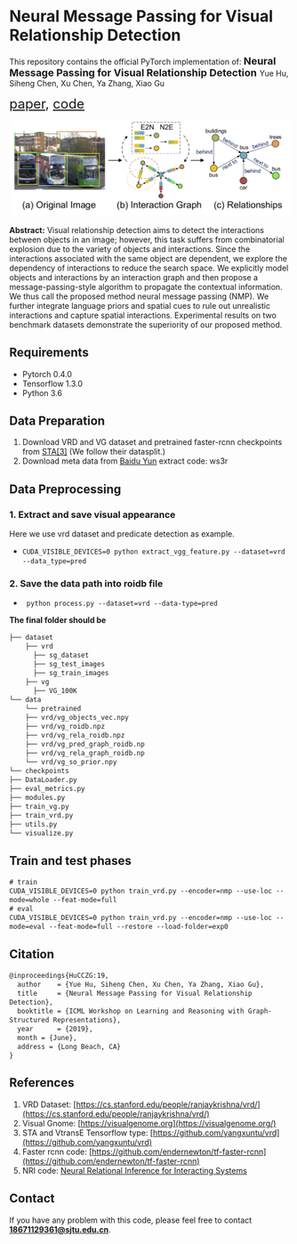# Neural Message Passing for Visual Relationship Detection
This repository contains the official PyTorch implementation of:
<font size=4.5>**Neural Message Passing for Visual Relationship Detection** </font>
Yue Hu, Siheng Chen, Xu Chen, Ya Zhang, Xiao Gu

<font size=5>[paper](https://users.ece.cmu.edu/~sihengc/paper/19_ICMLW_HuCCZ.pdf), [code](https://github.com/PhyllisH/NMP)</font>

![introduction](NMP_VRD.png)

**Abstract:** Visual relationship detection aims to detect the interactions between objects in an image; however, this task suffers from combinatorial explosion due to the variety of objects and interactions. Since the interactions associated with the same object are dependent, we explore the dependency of interactions to reduce the search space. We explicitly model objects and interactions by an interaction graph and then propose a message-passing-style algorithm to propagate the contextual information. We thus call the proposed method neural message passing (NMP). We further integrate language priors and spatial cues to rule out unrealistic interactions and capture spatial interactions. Experimental results on two benchmark datasets demonstrate the superiority of our proposed method.

## Requirements
- Pytorch 0.4.0
- Tensorflow 1.3.0
- Python 3.6

## Data Preparation

1. Download VRD and VG dataset and pretrained faster-rcnn checkpoints from [STA[3]](https://share.weiyun.com/55KK78Y) (We follow their datasplit.)
2. Download meta data from [Baidu Yun](https://pan.baidu.com/s/1u-T9Tfj_0tO6KocZSAdFAw) extract code: ws3r 


## Data Preprocessing
### 1. Extract and save visual appearance
Here we use vrd dataset and predicate detection as example.

- `CUDA_VISIBLE_DEVICES=0 python extract_vgg_feature.py --dataset=vrd --data_type=pred`

### 2. Save the data path into roidb file

- ` python process.py --dataset=vrd --data-type=pred`

**The final folder should be**

```
├── dataset
    ├── vrd
      ├── sg_dataset
      ├── sg_test_images
      ├── sg_train_images
    ├── vg
      ├── VG_100K
└── data
    └── pretrained
    ├── vrd/vg_objects_vec.npy
    ├── vrd/vg_roidb.npz
    ├── vrd/vg_rela_roidb.npz
    ├── vrd/vg_pred_graph_roidb.np
    ├── vrd/vg_rela_graph_roidb.np
    └── vrd/vg_so_prior.npy
└── checkpoints
├── DataLoader.py
├── eval_metrics.py
├── modules.py
├── train_vg.py
├── train_vrd.py
├── utils.py
└── visualize.py
```

## Train and test phases

```
# train 
CUDA_VISIBLE_DEVICES=0 python train_vrd.py --encoder=nmp --use-loc --mode=whole --feat-mode=full
# eval
CUDA_VISIBLE_DEVICES=0 python train_vrd.py --encoder=nmp --use-loc --mode=eval --feat-mode=full --restore --load-folder=exp0
```

## Citation

```
@inproceedings{HuCCZG:19,
  author    = {Yue Hu, Siheng Chen, Xu Chen, Ya Zhang, Xiao Gu},
  title     = {Neural Message Passing for Visual Relationship Detection},
  booktitle = {ICML Workshop on Learning and Reasoning with Graph-Structured Representations},
  year      = {2019},
  month = {June},
  address = {Long Beach, CA}
}
```

## References

1. VRD Dataset: [https://cs.stanford.edu/people/ranjaykrishna/vrd/](https://cs.stanford.edu/people/ranjaykrishna/vrd/)
2. Visual Gnome:  [https://visualgenome.org](https://visualgenome.org/)
3. STA and VtransE Tensorflow type: [https://github.com/yangxuntu/vrd](https://github.com/yangxuntu/vrd)
4. Faster rcnn code: [https://github.com/endernewton/tf-faster-rcnn](https://github.com/endernewton/tf-faster-rcnn)
5. NRI code: [Neural Relational Inference for Interacting Systems](https://github.com/ethanfetaya/NRI)

## Contact

If you have any problem with this code, please feel free to contact **18671129361@sjtu.edu.cn**.

